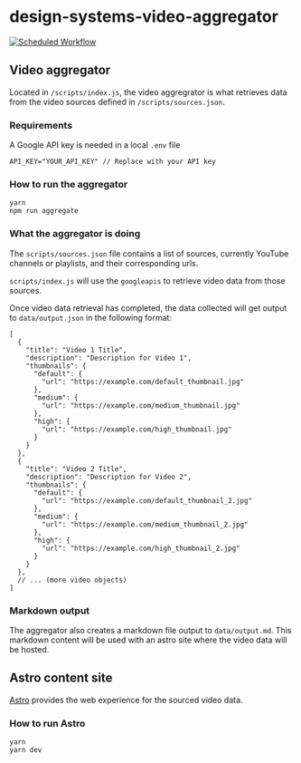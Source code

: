 # design-systems-video-aggregator

[![Scheduled Workflow](https://github.com/fcongson/design-systems-video-aggregator/actions/workflows/schedule.yml/badge.svg?branch=main&event=schedule)](https://github.com/fcongson/design-systems-video-aggregator/actions/workflows/schedule.yml)

## Video aggregator

Located in `/scripts/index.js`, the video aggregrator is what retrieves data from the video sources defined in `/scripts/sources.json`.

### Requirements

A Google API key is needed in a local `.env` file

```
API_KEY="YOUR_API_KEY" // Replace with your API key
```

### How to run the aggregator

```
yarn
npm run aggregate
```

### What the aggregator is doing

The `scripts/sources.json` file contains a list of sources, currently YouTube channels or playlists, and their corresponding urls.

`scripts/index.js` will use the `googleapis` to retrieve video data from those sources.

Once video data retrieval has completed, the data collected will get output to `data/output.json` in the following format:

```
[
  {
    "title": "Video 1 Title",
    "description": "Description for Video 1",
    "thumbnails": {
      "default": {
        "url": "https://example.com/default_thumbnail.jpg"
      },
      "medium": {
        "url": "https://example.com/medium_thumbnail.jpg"
      },
      "high": {
        "url": "https://example.com/high_thumbnail.jpg"
      }
    }
  },
  {
    "title": "Video 2 Title",
    "description": "Description for Video 2",
    "thumbnails": {
      "default": {
        "url": "https://example.com/default_thumbnail_2.jpg"
      },
      "medium": {
        "url": "https://example.com/medium_thumbnail_2.jpg"
      },
      "high": {
        "url": "https://example.com/high_thumbnail_2.jpg"
      }
    }
  },
  // ... (more video objects)
]
```

### Markdown output

The aggregator also creates a markdown file output to `data/output.md`. This markdown content will be used with an astro site where the video data will be hosted.

## Astro content site

[Astro](https://astro.build/) provides the web experience for the sourced video data.

### How to run Astro

```
yarn
yarn dev
```

